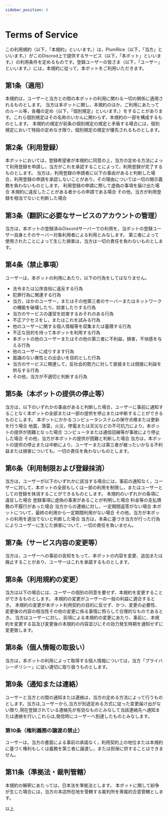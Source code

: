 ```yaml
---
sidebar_position: 4
---
```


# Terms of Service

この利用規約（以下，「本規約」といいます。）は，PlumRice（以下，「当方」といいます。）がこのDiscrod上で提供するサービス（以下，「本ボット」といいます。）の利用条件を定めるものです。登録ユーザーの皆さま（以下，「ユーザー」といいます。）には，本規約に従って，本ボットをご利用いただきます。

## 第1条（適用）
本規約は，ユーザーと当方との間の本ボットの利用に関わる一切の関係に適用されるものとします。
当方は本ボットに関し，本規約のほか，ご利用にあたってのルール等，各種の定め（以下，「個別規定」といいます。）をすることがあります。これら個別規定はその名称のいかんに関わらず，本規約の一部を構成するものとします。
本規約の規定が前条の個別規定の規定と矛盾する場合には，個別規定において特段の定めなき限り，個別規定の規定が優先されるものとします。

## 第2条（利用登録）
本ボットにおいては，登録希望者が本規約に同意の上，当方の定める方法によって利用登録を申請し，当方がこれを承認することによって，利用登録が完了するものとします。
当方は，利用登録の申請者に以下の事由があると判断した場合，利用登録の申請を承認しないことがあり，その理由については一切の開示義務を負わないものとします。
利用登録の申請に際して虚偽の事項を届け出た場合
本規約に違反したことがある者からの申請である場合
その他，当方が利用登録を相当でないと判断した場合

## 第3条（翻訳に必要なサービスのアカウントの管理）
当方は，本ボットの登録済みDiscordサーバーでの利用を，当ボットの登録ユーザー自身とそのサーバー対象利用者による利用とみなします。
第三者によって使用されたことによって生じた損害は，当方は一切の責任を負わないものとします。

## 第4条（禁止事項）
ユーザーは，本ボットの利用にあたり，以下の行為をしてはなりません。

* 法令または公序良俗に違反する行為
* 犯罪行為に関連する行為
* 当方，ほかのユーザー，またはその他第三者のサーバーまたはネットワークの機能を破壊したり，妨害したりする行為
* 当方のサービスの運営を妨害するおそれのある行為
* 不正アクセスをし，またはこれを試みる行為
* 他のユーザーに関する個人情報等を収集または蓄積する行為
* 不正な目的を持って本ボットを利用する行為
* 本ボットの他のユーザーまたはその他の第三者に不利益，損害，不快感を与える行為
* 他のユーザーに成りすます行為
* 面識のない異性との出会いを目的とした行為
* 当方のサービスに関連して，反社会的勢力に対して直接または間接に利益を供与する行為
* その他，当方が不適切と判断する行為

## 第5条（本ボットの提供の停止等）
当方は，以下のいずれかの事由があると判断した場合，ユーザーに事前に通知することなく本ボットの全部または一部の提供を停止または中断することができるものとします。
本ボットにかかるコンピュータシステムの保守点検または更新を行う場合
地震，落雷，火災，停電または天災などの不可抗力により，本ボットの提供が困難となった場合
コンピュータまたは通信回線等が事故により停止した場合
その他，当方が本ボットの提供が困難と判断した場合
当方は，本ボットの提供の停止または中断により，ユーザーまたは第三者が被ったいかなる不利益または損害についても，一切の責任を負わないものとします。

## 第6条（利用制限および登録抹消）
当方は，ユーザーが以下のいずれかに該当する場合には，事前の通知なく，ユーザーに対して，本ボットの全部もしくは一部の利用を制限し，またはユーザーとしての登録を抹消することができるものとします。
本規約のいずれかの条項に違反した場合
登録事項に虚偽の事実があることが判明した場合
料金等の支払債務の不履行があった場合
当方からの連絡に対し，一定期間返答がない場合
本ボットについて，最終の利用から一定期間利用がない場合
その他，当方が本ボットの利用を適当でないと判断した場合
当方は，本条に基づき当方が行った行為によりユーザーに生じた損害について，一切の責任を負いません。

## 第7条（サービス内容の変更等）
当方は，ユーザーへの事前の告知をもって、本ボットの内容を変更、追加または廃止することがあり、ユーザーはこれを承諾するものとします。

## 第8条（利用規約の変更）
当方は以下の場合には、ユーザーの個別の同意を要せず、本規約を変更することができるものとします。
本規約の変更がユーザーの一般の利益に適合するとき。
本規約の変更が本ボット利用契約の目的に反せず、かつ、変更の必要性、変更後の内容の相当性その他の変更に係る事情に照らして合理的なものであるとき。
当方はユーザーに対し、前項による本規約の変更にあたり、事前に、本規約を変更する旨及び変更後の本規約の内容並びにその効力発生時期を通知せずに変更致します。

## 第8条（個人情報の取扱い）
当方は，本ボットの利用によって取得する個人情報については，当方「プライバシーポリシー」に従い適切に取り扱うものとします。

## 第9条（通知または連絡）
ユーザーと当方との間の通知または連絡は，当方の定める方法によって行うものとします。当方は,ユーザーから,当方が別途定める方式に従った変更届け出がない限り,現在登録されている連絡先が有効なものとみなして当該連絡先へ通知または連絡を行い,これらは,発信時にユーザーへ到達したものとみなします。

### 第10条（権利義務の譲渡の禁止）
ユーザーは，当方の書面による事前の承諾なく，利用契約上の地位または本規約に基づく権利もしくは義務を第三者に譲渡し，または担保に供することはできません。

## 第11条（準拠法・裁判管轄）
本規約の解釈にあたっては，日本法を準拠法とします。
本ボットに関して紛争が生じた場合には，当方の本店所在地を管轄する裁判所を専属的合意管轄とします。

以上